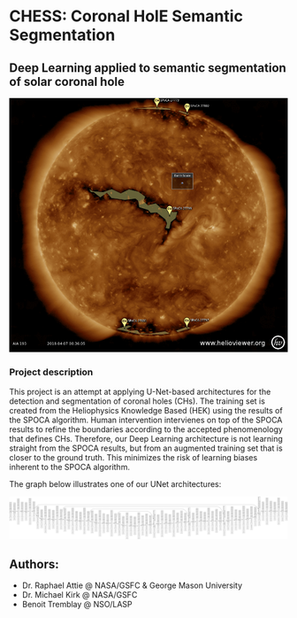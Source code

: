 # CHESS: Coronal HolE Semantic Segmentation

## Deep Learning applied to semantic segmentation of solar coronal hole

![Coronal hole and Active Regions viewed by the HEK](images/2018_04_07_00_36_12_AIA_193.png)

### Project description

This project is an attempt at applying U-Net-based architectures for the detection and segmentation of coronal holes (CHs). 
The training set is created from the Heliophysics Knowledge Based (HEK) using the results of the SPOCA algorithm.
Human intervention intervienes on top of the SPOCA results to refine the boundaries according to the accepted phenomenology that defines CHs. 
Therefore, our Deep Learning architecture is not learning straight from the SPOCA results, but from an augmented training set that is closer to the ground truth. 
This minimizes the risk of learning biases inherent to the SPOCA algorithm.

The graph below illustrates one of our UNet architectures: 

![UNet Graph](images/U-Net_graph_same.png)

## Authors: 
- Dr. Raphael Attie @ NASA/GSFC & George Mason University
- Dr. Michael Kirk @ NASA/GSFC
- Benoit Tremblay @ NSO/LASP